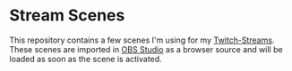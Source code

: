 # Stream Scenes
This repository contains a few scenes I'm using for my [Twitch-Streams](https://www.twitch.tv/develeon64).
These scenes are imported in [OBS Studio](https://obsproject.com/) as a browser source and will be loaded as soon as the scene is activated.
